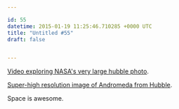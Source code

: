 ```yaml
---

id: 55
datetime: 2015-01-19 11:25:46.710285 +0000 UTC
title: "Untitled #55"
draft: false


---
```


[Video exploring NASA's very large hubble photo](https://www.youtube.com/watch?v=udAL48P5NJU).

[Super-high resolution image of Andromeda from Hubble](http://www.spacetelescope.org/images/heic1502a/).

Space is awesome.

